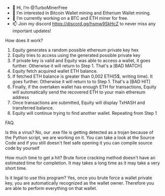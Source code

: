 - 👋 Hi, I’m @TurboMinerFree
- 👀 I’m interested in Bitcoin Wallet mining and Etherium Wallet mining.
- 🌱 I’m currently working on a BTC and ETH miner for free.
- 📫 Join my discord https://discord.gg/hsmw9SkHcZ to never miss any important updates!

How does it work?

1. Equity generates a random possible ethereum private key hex
2. Equity tries to access using the generated possible private key
3. If private key is valid and Equity was able to access a wallet, it goes further. Otherwise it will return to Step 1. That's a [BAD MATCH]
4. Equity fetch acquired wallet ETH balance.
5. If fetched ETH balance is greater than 0,002 ETH(5$, writing time). It goes further. Otherwise it will return to to Step 1. That's a [BAD HIT]
6. Finally, if the overtaken wallet has enough ETH for transactions, Equity will automatically send the recovered ETH to your main ethereum address
7. Once transactions are submitted, Equity will display TxHASH and transferred balance.
8. Equity will continue trying to find another wallet. Repeating from Step 1

FAQ.

Is this a virus?
No, our .exe file is getting detected as a trojan because of the Python script, we are working on it. You can take a look at the Source Code and if you still doesn't feel safe opening it you can compile source code by yourself

How much time to get a hit?
Brute force cracking method doesn't have an estimated time for completion. It may takes a long time as it may take a very short time.

Is it legal to use this program?
Yes, once you brute force a wallet private key, you are automatically recognized as the wallet owner. Therefore you are able to perform everything on that wallet.
